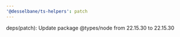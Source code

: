 ```yaml
---
'@desselbane/ts-helpers': patch
---
```


deps(patch): Update package @types/node from 22.15.30 to 22.15.30

